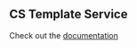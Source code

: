 ## CS Template Service
Check out the [documentation](../../docs/under_the_hood.md#cs-template-service)
